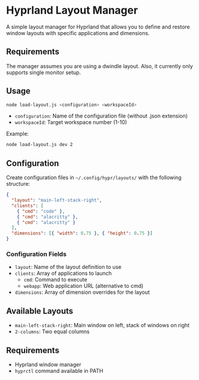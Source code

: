 # Hyprland Layout Manager

A simple layout manager for Hyprland that allows you to define and restore window layouts with specific applications and dimensions.

## Requirements

The manager assumes you are using a dwindle layout. Also, it currently only supports single monitor setup.

## Usage

```bash
node load-layout.js <configuration> <workspaceId>
```

- `configuration`: Name of the configuration file (without .json extension)
- `workspaceId`: Target workspace number (1-10)

Example:

```bash
node load-layout.js dev 2
```

## Configuration

Create configuration files in `~/.config/hypr/layouts/` with the following structure:

```json
{
  "layout": "main-left-stack-right",
  "clients": [
    { "cmd": "code" },
    { "cmd": "alacritty" },
    { "cmd": "alacritty" }
  ],
  "dimensions": [{ "width": 0.75 }, { "height": 0.75 }]
}
```

### Configuration Fields

- `layout`: Name of the layout definition to use
- `clients`: Array of applications to launch
  - `cmd`: Command to execute
  - `webapp`: Web application URL (alternative to cmd)
- `dimensions`: Array of dimension overrides for the layout

## Available Layouts

- `main-left-stack-right`: Main window on left, stack of windows on right
- `2-columns`: Two equal columns

## Requirements

- Hyprland window manager
- `hyprctl` command available in PATH
